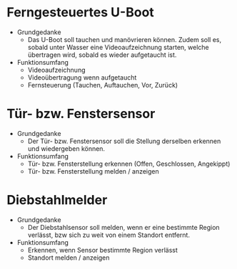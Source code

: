 # Ferngesteuertes U-Boot
- Grundgedanke
  - Das U-Boot soll tauchen und manövrieren können. Zudem soll es, sobald unter Wasser eine Videoaufzeichnung starten, welche übertragen wird, sobald es wieder aufgetaucht ist.
- Funktionsumfang
  - Videoaufzeichnung
  - Videoübertragung wenn aufgetaucht
  - Fernsteuerung (Tauchen, Auftauchen, Vor, Zurück)

# Tür- bzw. Fenstersensor
- Grundgedanke
  - Der Tür- bzw. Fenstersensor soll die Stellung derselben erkennen und wiedergeben können.
- Funktionsumfang
  - Tür- bzw. Fensterstellung erkennen (Offen, Geschlossen, Angekippt)
  - Tür- bzw. Fensterstellung melden / anzeigen

# Diebstahlmelder
- Grundgedanke
  - Der Diebstahlsensor soll melden, wenn er eine bestimmte Region verlässt, bzw sich zu weit von einem Standort entfernt.
- Funktionsumfang
  - Erkennen, wenn Sensor bestimmte Region verlässt
  - Standort melden / anzeigen
